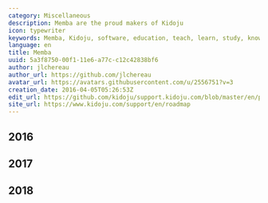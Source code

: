 ```yaml
---
category: Miscellaneous
description: Memba are the proud makers of Kidoju
icon: typewriter
keywords: Memba, Kidoju, software, education, teach, learn, study, knowledge, test, quiz, roadmap, 2016, 2017, 2018
language: en
title: Memba
uuid: 5a3f8750-00f1-11e6-a77c-c12c42838bf6
author: jlchereau
author_url: https://github.com/jlchereau
avatar_url: https://avatars.githubusercontent.com/u/2556751?v=3
creation_date: 2016-04-05T05:26:53Z
edit_url: https://github.com/kidoju/support.kidoju.com/blob/master/en/pages/roadmap.md
site_url: https://www.kidoju.com/support/en/roadmap
---
```

## 2016



## 2017

## 2018

